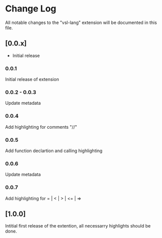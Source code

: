 # Change Log

All notable changes to the "vsl-lang" extension will be documented in this file.

## [0.0.x]

- Initial release

### 0.0.1

Initial release of extension

### 0.0.2 - 0.0.3

Update metadata

### 0.0.4

Add highlighting for comments "//"

### 0.0.5

Add function declartion and calling highlighting

### 0.0.6

Update metadata

### 0.0.7

Add highlighting for = | < | > | <= | =>

## [1.0.0]

Intitial first release of the extention, all necessarry highlights should be done.
